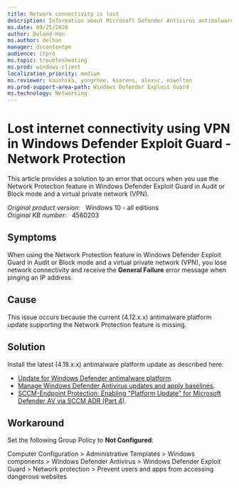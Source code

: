 ```yaml
---
title: Network connectivity is lost
description: Information about Microsoft Defender Antivirus antimalware platform update to solve problem of vpn users losing network connectivity.
ms.date: 09/25/2020
author: Deland-Han 
ms.author: delhan
manager: dscontentpm
audience: itpro
ms.topic: troubleshooting
ms.prod: windows-client
localization_priority: medium
ms.reviewer: kaushika, yongrhee, ksarens, alexsc, niwelton
ms.prod-support-area-path: Windows Defender Exploit Guard
ms.technology: Networking
---
```

# Lost internet connectivity using VPN in Windows Defender Exploit Guard - Network Protection

This article provides a solution to an error that occurs when you use the Network Protection feature in Windows Defender Exploit Guard in Audit or Block mode and a virtual private network (VPN).

_Original product version:_ &nbsp; Windows 10 - all editions  
_Original KB number:_ &nbsp; 4560203

## Symptoms

When using the Network Protection feature in Windows Defender Exploit Guard in Audit or Block mode and a virtual private network (VPN), you lose network connectivity and receive the **General Failure** error message when pinging an IP address.

## Cause

This issue occurs because the current (4.12.x.x) antimalware platform update supporting the Network Protection feature is missing.

## Solution

Install the latest (4.18.x.x) antimalware platform update as described here:

- [Update for Windows Defender antimalware platform](https://support.microsoft.com/help/4052623).
- [Manage Windows Defender Antivirus updates and apply baselines](/windows/security/threat-protection/windows-defender-antivirus/manage-updates-baselines-windows-defender-antivirus#released-platform-and-engine-versions).
- [SCCM-Endpoint Protection: Enabling "Platform Update" for Microsoft Defender AV via SCCM ADR (Part 4)](https://yongrhee.wordpress.com/2020/02/22/sccm-endpoint-protection-enabling-platform-update-for-microsoft-defender-av-via-sccm-adr-part-4/).

## Workaround

Set the following  Group Policy to **Not Configured**:

Computer Configuration > Administrative Templates > Windows components > Windows Defender Antivirus > Windows Defender Exploit Guard > Network protection > Prevent users and apps from accessing dangerous websites
